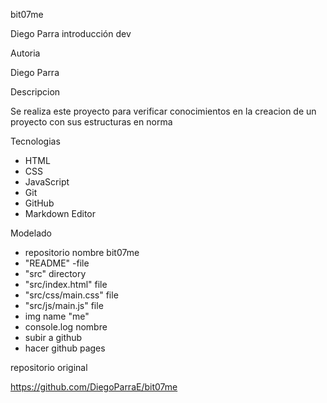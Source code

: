 bit07me

Diego Parra introducción dev



Autoria

Diego Parra

Descripcion

Se realiza este proyecto para verificar conocimientos en la creacion de un proyecto con sus estructuras en norma

Tecnologias

*   HTML
*   CSS
*   JavaScript
*   Git
*   GitHub
*   Markdown Editor

Modelado

*   repositorio nombre bit07me
*   "README" -file
*   "src" directory
*   "src/index.html" file
*   "src/css/main.css" file
*   "src/js/main.js" file
*   img name "me"
*   console.log nombre
*   subir a github
*   hacer github pages

repositorio original

https://github.com/DiegoParraE/bit07me